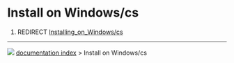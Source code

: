 # Install on Windows/cs
1.  REDIRECT [Installing\_on\_Windows/cs](Installing_on_Windows/cs.md)



---
![](images/Right_arrow.png) [documentation index](../README.md) > Install on Windows/cs
